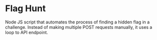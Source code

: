 # Flag Hunt
 Node JS script that automates the process of finding a hidden flag in a challenge. Instead of making multiple POST requests manually, it uses a loop to API endpoint.
